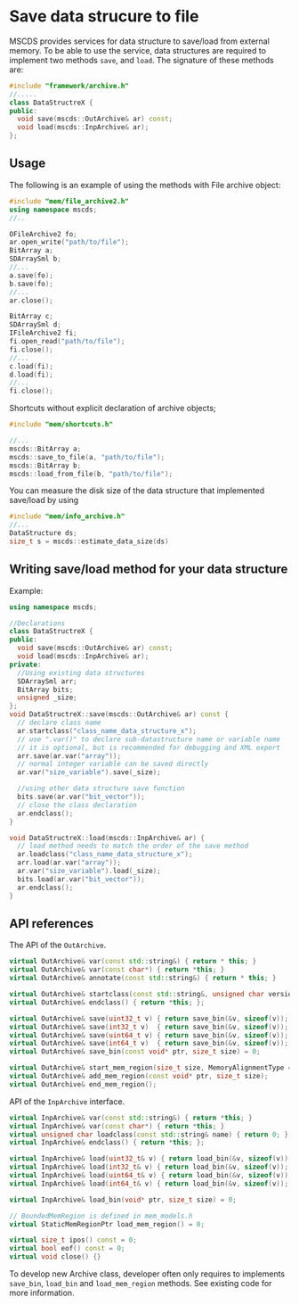 Save data strucure to file
==========================

MSCDS provides services for data structure to save/load from external memory. To be able to use the service, data structures are required to implement two methods `save`, and `load`. The signature of these methods are:

```````````cpp
#include "framework/archive.h"
//.....
class DataStructreX {
public:
  void save(mscds::OutArchive& ar) const;
  void load(mscds::InpArchive& ar);
};
```````````

## Usage ##

The following is an example of using the methods with File archive object:
```````````cpp
#include "mem/file_archive2.h"
using namespace mscds;
//..

OFileArchive2 fo;
ar.open_write("path/to/file");
BitArray a;
SDArraySml b;
//...
a.save(fo);
b.save(fo);
//...
ar.close();

BitArray c;
SDArraySml d;
IFileArchive2 fi;
fi.open_read("path/to/file");
fi.close();
//...
c.load(fi);
d.load(fi);
//...
fi.close();
```````````

Shortcuts without explicit declaration of archive objects;
````cpp
#include "mem/shortcuts.h"

//...
mscds::BitArray a;
mscds::save_to_file(a, "path/to/file");
mscds::BitArray b;
mscds::load_from_file(b, "path/to/file");
````

You can measure the disk size of the data structure that implemented save/load by using
```````````cpp
#include "mem/info_archive.h"
//...
DataStructure ds;
size_t s = mscds::estimate_data_size(ds)
```````````

## Writing save/load method for your data structure ##


Example:

```````````cpp
using namespace mscds;

//Declarations
class DataStructreX {
public:
  void save(mscds::OutArchive& ar) const;
  void load(mscds::InpArchive& ar);
private:
  //Using existing data structures
  SDArraySml arr;
  BitArray bits;
  unsigned _size;
};
void DataStructreX::save(mscds::OutArchive& ar) const {
  // declare class name
  ar.startclass("class_name_data_structure_x");
  // use ".var()" to declare sub-datastructure name or variable name
  // it is optional, but is recommended for debugging and XML export
  arr.save(ar.var("array"));
  // normal integer variable can be saved directly
  ar.var("size_variable").save(_size);

  //using other data structure save function
  bits.save(ar.var("bit_vector"));
  // close the class declaration
  ar.endclass();
}

void DataStructreX::load(mscds::InpArchive& ar) {
  // load method needs to match the order of the save method
  ar.loadclass("class_name_data_structure_x");
  arr.load(ar.var("array"));
  ar.var("size_variable").load(_size);
  bits.load(ar.var("bit_vector"));
  ar.endclass();
}
```````````

## API references ##


The API of the `OutArchive`.
```````````cpp
virtual OutArchive& var(const std::string&) { return * this; }
virtual OutArchive& var(const char*) { return *this; }
virtual OutArchive& annotate(const std::string&) { return * this; }

virtual OutArchive& startclass(const std::string&, unsigned char version = 1) { return *this;  };
virtual OutArchive& endclass() { return *this; };

virtual OutArchive& save(uint32_t v) { return save_bin(&v, sizeof(v)); }
virtual OutArchive& save(int32_t v)  { return save_bin(&v, sizeof(v)); }
virtual OutArchive& save(uint64_t v) { return save_bin(&v, sizeof(v)); }
virtual OutArchive& save(int64_t v)  { return save_bin(&v, sizeof(v)); }
virtual OutArchive& save_bin(const void* ptr, size_t size) = 0;

virtual OutArchive& start_mem_region(size_t size, MemoryAlignmentType = A4);
virtual OutArchive& add_mem_region(const void* ptr, size_t size);
virtual OutArchive& end_mem_region();
```````````

API of the `InpArchive` interface.
```````````cpp
virtual InpArchive& var(const std::string&) { return *this; }
virtual InpArchive& var(const char*) { return *this; }
virtual unsigned char loadclass(const std::string& name) { return 0; };
virtual InpArchive& endclass() { return *this; };

virtual InpArchive& load(uint32_t& v) { return load_bin(&v, sizeof(v)); }
virtual InpArchive& load(int32_t& v) { return load_bin(&v, sizeof(v)); }
virtual InpArchive& load(uint64_t& v) { return load_bin(&v, sizeof(v)); }
virtual InpArchive& load(int64_t& v) { return load_bin(&v, sizeof(v)); }

virtual InpArchive& load_bin(void* ptr, size_t size) = 0;

// BoundedMemRegion is defined in mem_models.h
virtual StaticMemRegionPtr load_mem_region() = 0;

virtual size_t ipos() const = 0;
virtual bool eof() const = 0;
virtual void close() {}
```````````

To develop new Archive class, developer often only requires to implements `save_bin`, `load_bin` and `load_mem_region` methods. See existing code for more information.

